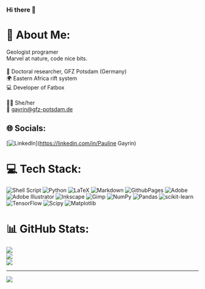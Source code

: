 ### Hi there 👋

# 💫 About Me:
Geologist programer <br>Marvel at nature, code nice bits.<br><br>📍 Doctoral researcher, GFZ Potsdam (Germany)<br>🌍 Eastern Africa rift system<br>💻 Developer of Fatbox<br><br>👩🏼 She/her<br>💬 gayrin@gfz-potsdam.de


## 🌐 Socials:
[![LinkedIn](https://img.shields.io/badge/LinkedIn-%230077B5.svg?logo=linkedin&logoColor=white)](https://linkedin.com/in/Pauline Gayrin) 

# 💻 Tech Stack:
![Shell Script](https://img.shields.io/badge/shell_script-%23121011.svg?style=for-the-badge&logo=gnu-bash&logoColor=white) ![Python](https://img.shields.io/badge/python-3670A0?style=for-the-badge&logo=python&logoColor=ffdd54) ![LaTeX](https://img.shields.io/badge/latex-%23008080.svg?style=for-the-badge&logo=latex&logoColor=white) ![Markdown](https://img.shields.io/badge/markdown-%23000000.svg?style=for-the-badge&logo=markdown&logoColor=white) ![GithubPages](https://img.shields.io/badge/github%20pages-121013?style=for-the-badge&logo=github&logoColor=white) ![Adobe](https://img.shields.io/badge/adobe-%23FF0000.svg?style=for-the-badge&logo=adobe&logoColor=white) ![Adobe Illustrator](https://img.shields.io/badge/adobe%20illustrator-%23FF9A00.svg?style=for-the-badge&logo=adobe%20illustrator&logoColor=white) ![Inkscape](https://img.shields.io/badge/Inkscape-e0e0e0?style=for-the-badge&logo=inkscape&logoColor=080A13) ![Gimp](https://img.shields.io/badge/Gimp-657D8B?style=for-the-badge&logo=gimp&logoColor=FFFFFF) ![NumPy](https://img.shields.io/badge/numpy-%23013243.svg?style=for-the-badge&logo=numpy&logoColor=white) ![Pandas](https://img.shields.io/badge/pandas-%23150458.svg?style=for-the-badge&logo=pandas&logoColor=white) ![scikit-learn](https://img.shields.io/badge/scikit--learn-%23F7931E.svg?style=for-the-badge&logo=scikit-learn&logoColor=white) ![TensorFlow](https://img.shields.io/badge/TensorFlow-%23FF6F00.svg?style=for-the-badge&logo=TensorFlow&logoColor=white) ![Scipy](https://img.shields.io/badge/SciPy-%230C55A5.svg?style=for-the-badge&logo=scipy&logoColor=%white) ![Matplotlib](https://img.shields.io/badge/Matplotlib-%23ffffff.svg?style=for-the-badge&logo=Matplotlib&logoColor=black)
# 📊 GitHub Stats:
![](https://github-readme-stats.vercel.app/api?username=PaulineGayrin&theme=default&hide_border=false&include_all_commits=false&count_private=false)<br/>
![](https://github-readme-streak-stats.herokuapp.com/?user=PaulineGayrin&theme=default&hide_border=false)<br/>
![](https://github-readme-stats.vercel.app/api/top-langs/?username=PaulineGayrin&theme=default&hide_border=false&include_all_commits=false&count_private=false&layout=compact)

---
[![](https://visitcount.itsvg.in/api?id=PaulineGayrin&icon=4&color=12)](https://visitcount.itsvg.in)

